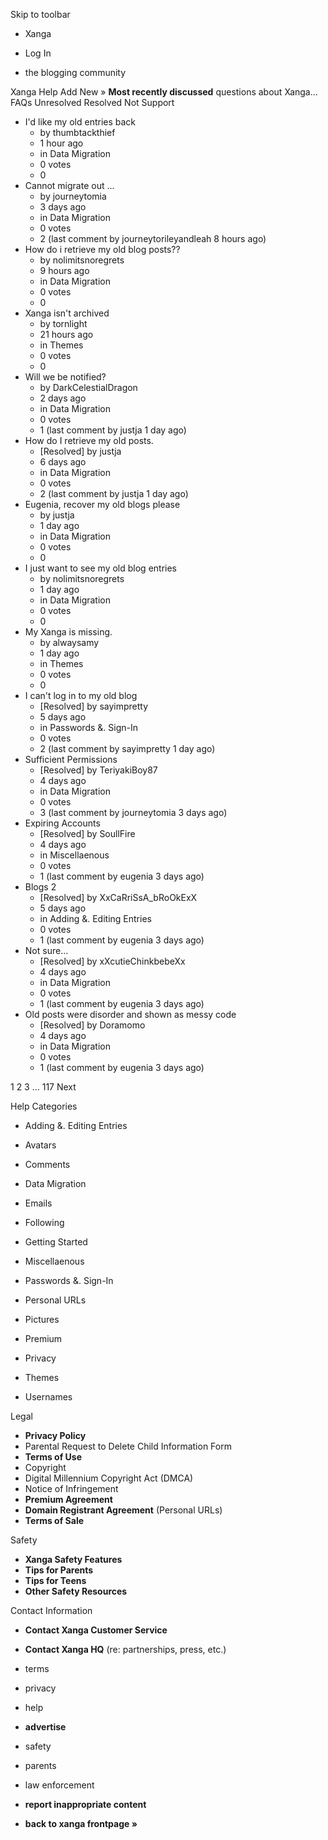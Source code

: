 Skip to toolbar

*   Xanga

*   Log In

*   the blogging community

Xanga Help Add New » **Most recently discussed** questions about Xanga… FAQs Unresolved Resolved Not Support

*   I'd like my old entries back
    *   by thumbtackthief
    *   1 hour ago
    *   in Data Migration
    *   0 votes
    *   0
*   Cannot migrate out ...
    *   by journeytomia
    *   3 days ago
    *   in Data Migration
    *   0 votes
    *   2 (last comment by journeytorileyandleah 8 hours ago)
*   How do i retrieve my old blog posts??
    *   by nolimitsnoregrets
    *   9 hours ago
    *   in Data Migration
    *   0 votes
    *   0
*   Xanga isn't archived
    *   by tornlight
    *   21 hours ago
    *   in Themes
    *   0 votes
    *   0
*   Will we be notified?
    *   by DarkCelestialDragon
    *   2 days ago
    *   in Data Migration
    *   0 votes
    *   1 (last comment by justja 1 day ago)
*   How do I retrieve my old posts.
    *   \[Resolved\] by justja
    *   6 days ago
    *   in Data Migration
    *   0 votes
    *   2 (last comment by justja 1 day ago)
*   Eugenia, recover my old blogs please
    *   by justja
    *   1 day ago
    *   in Data Migration
    *   0 votes
    *   0
*   I just want to see my old blog entries
    *   by nolimitsnoregrets
    *   1 day ago
    *   in Data Migration
    *   0 votes
    *   0
*   My Xanga is missing.
    *   by alwaysamy
    *   1 day ago
    *   in Themes
    *   0 votes
    *   0
*   I can't log in to my old blog
    *   \[Resolved\] by sayimpretty
    *   5 days ago
    *   in Passwords &. Sign-In
    *   0 votes
    *   2 (last comment by sayimpretty 1 day ago)
*   Sufficient Permissions
    *   \[Resolved\] by TeriyakiBoy87
    *   4 days ago
    *   in Data Migration
    *   0 votes
    *   3 (last comment by journeytomia 3 days ago)
*   Expiring Accounts
    *   \[Resolved\] by SoullFire
    *   4 days ago
    *   in Miscellaenous
    *   0 votes
    *   1 (last comment by eugenia 3 days ago)
*   Blogs 2
    *   \[Resolved\] by XxCaRriSsA\_bRoOkExX
    *   5 days ago
    *   in Adding &. Editing Entries
    *   0 votes
    *   1 (last comment by eugenia 3 days ago)
*   Not sure...
    *   \[Resolved\] by xXcutieChinkbebeXx
    *   4 days ago
    *   in Data Migration
    *   0 votes
    *   1 (last comment by eugenia 3 days ago)
*   Old posts were disorder and shown as messy code
    *   \[Resolved\] by Doramomo
    *   4 days ago
    *   in Data Migration
    *   0 votes
    *   1 (last comment by eugenia 3 days ago)

1 2 3 ... 117 Next

Help Categories

*   Adding &. Editing Entries
*   Avatars
*   Comments
*   Data Migration
*   Emails
*   Following
*   Getting Started
*   Miscellaenous

*   Passwords &. Sign-In
*   Personal URLs
*   Pictures
*   Premium
*   Privacy
*   Themes
*   Usernames

Legal

*   **Privacy Policy**
*   Parental Request to Delete Child Information Form
*   **Terms of Use**
*   Copyright
*   Digital Millennium Copyright Act (DMCA)
*   Notice of Infringement
*   **Premium Agreement**
*   **Domain Registrant Agreement** (Personal URLs)
*   **Terms of Sale**

Safety

*   **Xanga Safety Features**
*   **Tips for Parents**
*   **Tips for Teens**
*   **Other Safety Resources**

Contact Information

*   **Contact Xanga Customer Service**
*   **Contact Xanga HQ** (re: partnerships, press, etc.)

*   terms
*   privacy
*   help
*   **advertise**

*   safety
*   parents
*   law enforcement
*   **report inappropriate content**

*   **back to xanga frontpage »**
